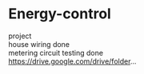 # Energy-control
project <br>
house wiring done <br>
metering circuit testing done <br>
https://drive.google.com/drive/folder...
